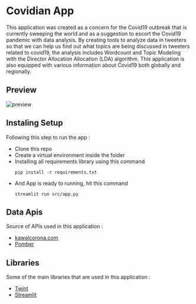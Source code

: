 # Covidian App

This application was created as a concern for the Covid19 outbreak that is currently sweeping the world and as a suggestion to escort the Covid19 pandemic with data analysis. By creating tools to analyze data in tweeters so that we can help us find out what topics are being discussed in tweeters related to covid19, the analysis includes Wordcount and Topic Modeling with the Director Allocation Allocation (LDA) algorithm. This application is also equipped with various information about Covid19 both globally and regionally.

## Preview
![preview](covid_modelling.gif)

## Instaling Setup
Following this step to run the app :

- Clone this repo
- Create a virtual environment inside the folder
- Installing all requirements library using this command 
  ```
  pip install -r requirements.txt
  ```
- And App is ready to running, hit this command
  ```
  streamlit run src/app.py
  ```

## Data Apis
Source of APIs used in this application :

- [kawalcorona.com](https://kawalcorona.com/api/)
- [Pomber](https://github.com/pomber/covid19)

## Libraries
Some of the main libraries that are used in this application :

- [Twint](https://github.com/twintproject/twint)
- [Streamlit](https://streamlit.io/)
